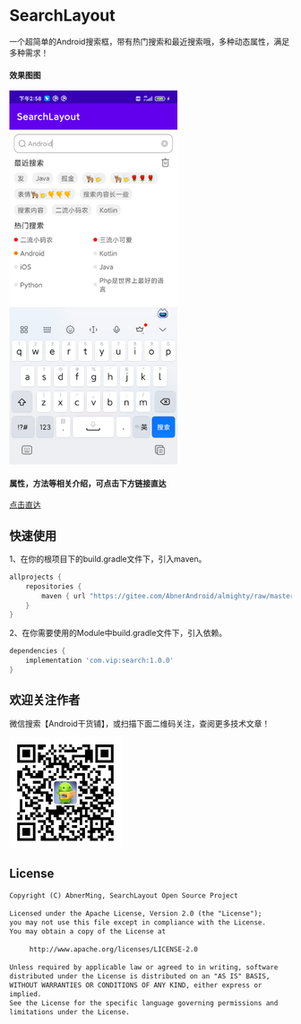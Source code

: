 # SearchLayout
一个超简单的Android搜索框，带有热门搜索和最近搜索哦，多种动态属性，满足多种需求！

#### 效果图图

<img src="images/device-search.png" width="300px" />

#### 属性，方法等相关介绍，可点击下方链接直达

[点击直达](https://juejin.cn/post/7163844676556947464)

## 快速使用

1、在你的根项目下的build.gradle文件下，引入maven。

```groovy
allprojects {
    repositories {
        maven { url "https://gitee.com/AbnerAndroid/almighty/raw/master" }
    }
}
```
2、在你需要使用的Module中build.gradle文件下，引入依赖。

```groovy
dependencies {
    implementation 'com.vip:search:1.0.0'
}
```

## 欢迎关注作者

微信搜索【Android干货铺】，或扫描下面二维码关注，查阅更多技术文章！

<img src="images/abner.jpg" width="200px" />

## License

```
Copyright (C) AbnerMing, SearchLayout Open Source Project

Licensed under the Apache License, Version 2.0 (the "License");
you may not use this file except in compliance with the License.
You may obtain a copy of the License at

     http://www.apache.org/licenses/LICENSE-2.0

Unless required by applicable law or agreed to in writing, software
distributed under the License is distributed on an "AS IS" BASIS,
WITHOUT WARRANTIES OR CONDITIONS OF ANY KIND, either express or implied.
See the License for the specific language governing permissions and
limitations under the License.
```
